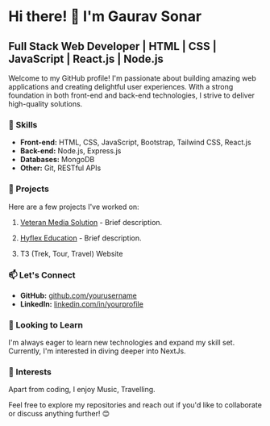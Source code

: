 # Hi there! 👋 I'm Gaurav Sonar

## Full Stack Web Developer | HTML | CSS | JavaScript | React.js | Node.js

Welcome to my GitHub profile! I'm passionate about building amazing web applications and creating delightful user experiences. With a strong foundation in both front-end and back-end technologies, I strive to deliver high-quality solutions.

### 🔧 Skills

- **Front-end:** HTML, CSS, JavaScript, Bootstrap, Tailwind CSS, React.js
- **Back-end:** Node.js, Express.js
- **Databases:** MongoDB
- **Other:** Git, RESTful APIs

### 🚀 Projects

Here are a few projects I've worked on:

1. [Veteran Media Solution](#) - Brief description.

2. [Hyflex Education](#) - Brief description.

3. T3 (Trek, Tour, Travel) Website 


### 📫 Let's Connect

- **GitHub:** [github.com/yourusername](https://github.com/GauravSonar217)
- **LinkedIn:** [linkedin.com/in/yourprofile](https://linkedin.com/in/gauravsonar217)

### 🌱 Looking to Learn

I'm always eager to learn new technologies and expand my skill set. Currently, I'm interested in diving deeper into NextJs.

### 🎨 Interests

Apart from coding, I enjoy Music, Travelling.

Feel free to explore my repositories and reach out if you'd like to collaborate or discuss anything further! 😊
